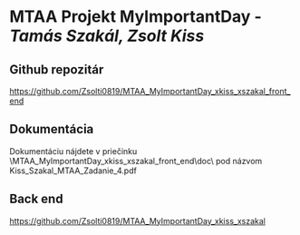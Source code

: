 # MTAA Projekt MyImportantDay - _Tamás Szakál, Zsolt Kiss_

## Github repozitár
https://github.com/Zsolti0819/MTAA_MyImportantDay_xkiss_xszakal_front_end

## Dokumentácia
Dokumentáciu nájdete v priečinku \MTAA_MyImportantDay_xkiss_xszakal_front_end\doc\ pod názvom Kiss_Szakal_MTAA_Zadanie_4.pdf

## Back end
https://github.com/Zsolti0819/MTAA_MyImportantDay_xkiss_xszakal

